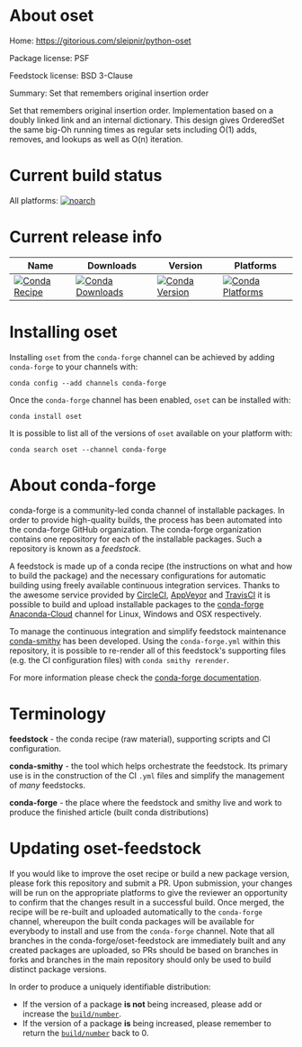 About oset
==========

Home: https://gitorious.com/sleipnir/python-oset

Package license: PSF

Feedstock license: BSD 3-Clause

Summary: Set that remembers original insertion order

Set that remembers original insertion order. Implementation based on a doubly linked link and an internal dictionary. This design gives OrderedSet the same big-Oh running times as regular sets including O(1) adds, removes, and lookups as well as O(n) iteration.

Current build status
====================

All platforms:
[![noarch](https://img.shields.io/circleci/project/github/conda-forge/oset-feedstock/master.svg?label=noarch)](https://circleci.com/gh/conda-forge/oset-feedstock)

Current release info
====================

| Name | Downloads | Version | Platforms |
| --- | --- | --- | --- |
| [![Conda Recipe](https://img.shields.io/badge/recipe-oset-green.svg)](https://anaconda.org/conda-forge/oset) | [![Conda Downloads](https://img.shields.io/conda/dn/conda-forge/oset.svg)](https://anaconda.org/conda-forge/oset) | [![Conda Version](https://img.shields.io/conda/vn/conda-forge/oset.svg)](https://anaconda.org/conda-forge/oset) | [![Conda Platforms](https://img.shields.io/conda/pn/conda-forge/oset.svg)](https://anaconda.org/conda-forge/oset) |

Installing oset
===============

Installing `oset` from the `conda-forge` channel can be achieved by adding `conda-forge` to your channels with:

```
conda config --add channels conda-forge
```

Once the `conda-forge` channel has been enabled, `oset` can be installed with:

```
conda install oset
```

It is possible to list all of the versions of `oset` available on your platform with:

```
conda search oset --channel conda-forge
```


About conda-forge
=================

conda-forge is a community-led conda channel of installable packages.
In order to provide high-quality builds, the process has been automated into the
conda-forge GitHub organization. The conda-forge organization contains one repository
for each of the installable packages. Such a repository is known as a *feedstock*.

A feedstock is made up of a conda recipe (the instructions on what and how to build
the package) and the necessary configurations for automatic building using freely
available continuous integration services. Thanks to the awesome service provided by
[CircleCI](https://circleci.com/), [AppVeyor](http://www.appveyor.com/)
and [TravisCI](https://travis-ci.org/) it is possible to build and upload installable
packages to the [conda-forge](https://anaconda.org/conda-forge)
[Anaconda-Cloud](http://docs.anaconda.org/) channel for Linux, Windows and OSX respectively.

To manage the continuous integration and simplify feedstock maintenance
[conda-smithy](http://github.com/conda-forge/conda-smithy) has been developed.
Using the ``conda-forge.yml`` within this repository, it is possible to re-render all of
this feedstock's supporting files (e.g. the CI configuration files) with ``conda smithy rerender``.

For more information please check the [conda-forge documentation](https://conda-forge.org/docs/).

Terminology
===========

**feedstock** - the conda recipe (raw material), supporting scripts and CI configuration.

**conda-smithy** - the tool which helps orchestrate the feedstock.
                   Its primary use is in the construction of the CI ``.yml`` files
                   and simplify the management of *many* feedstocks.

**conda-forge** - the place where the feedstock and smithy live and work to
                  produce the finished article (built conda distributions)


Updating oset-feedstock
=======================

If you would like to improve the oset recipe or build a new
package version, please fork this repository and submit a PR. Upon submission,
your changes will be run on the appropriate platforms to give the reviewer an
opportunity to confirm that the changes result in a successful build. Once
merged, the recipe will be re-built and uploaded automatically to the
`conda-forge` channel, whereupon the built conda packages will be available for
everybody to install and use from the `conda-forge` channel.
Note that all branches in the conda-forge/oset-feedstock are
immediately built and any created packages are uploaded, so PRs should be based
on branches in forks and branches in the main repository should only be used to
build distinct package versions.

In order to produce a uniquely identifiable distribution:
 * If the version of a package **is not** being increased, please add or increase
   the [``build/number``](http://conda.pydata.org/docs/building/meta-yaml.html#build-number-and-string).
 * If the version of a package **is** being increased, please remember to return
   the [``build/number``](http://conda.pydata.org/docs/building/meta-yaml.html#build-number-and-string)
   back to 0.